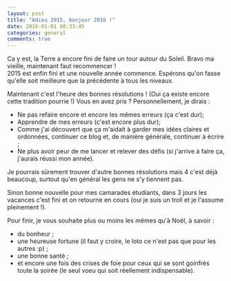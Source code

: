 ```yaml
---
layout: post
title: "Adieu 2015, bonjour 2016 !"
date: 2016-01-01 00:33:45
categories: general
comments: true
---
```

Ca y est, la Terre a encore fini de faire un tour autour du Soleil. Bravo ma vieille, maintenant faut recommencer !  
2015 est enfin fini et une nouvelle année commence. Espérons qu'on fasse qu'elle soit meilleure que la précédente à tous les niveaux.  

Maintenant c'est l'heure des bonnes résolutions ! (Oui ça existe encore cette tradition pourrie !) Vous en avez pris ? Personnellement, je dirais :

* Ne pas refaire encore et encore les mêmes erreurs (ça c'est dur);
* Apprendre de mes erreurs (c'est encore plus dur);
* Comme j'ai découvert que ça m'aidait à garder mes idées claires et ordonnées, continuer ce blog et, de manière générale, continuer à écrire ;
* Ne plus avoir peur de me lancer et relever des défis (si j'arrive à faire ça, j'aurais réussi mon année).

Je pourrais sûrement trouver d'autre bonnes résolutions mais 4 c'est déjà beaucoup, surtout qu'en général les gens ne s'y tiennent pas.

Sinon bonne nouvelle pour mes camarades étudiants, dans 3 jours les vacances c'est fini et on retourne en cours (oui je suis un troll et je l'assume pleinement !).

Pour finir, je vous souhaite plus ou moins les mêmes qu'à Noël, à savoir :

* du bonheur ;
* une heureuse fortune (il faut y croire, le loto ce n'est pas que pour les autres :p) ;
* une bonne santé ;
* et encore une fois des crises de foie pour ceux qui se sont goinfrés toute la soirée (le seul voeu qui soit réellement indispensable).